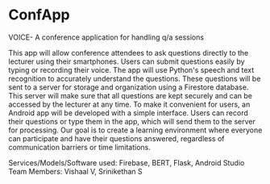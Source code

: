 # ConfApp
VOICE- A conference application for handling q/a sessions

This app will allow conference attendees to ask questions directly to the lecturer using their smartphones. Users can submit questions easily by typing or recording their voice. The app will use Python's speech and text recognition to accurately understand the questions. These questions will be sent to a server for storage and organization using a Firestore database. This server will make sure that all questions are kept securely and can be accessed by the lecturer at any time. To make it convenient for users, an Android app will be developed with a simple interface. Users can record their questions or type them in the app, which will send them to the server for processing. Our goal is to create a learning environment where everyone can participate and have their questions answered, regardless of communication barriers or time limitations.

Services/Models/Software used: Firebase, BERT, Flask, Android Studio
Team Members: Vishaal V, Srinikethan S

